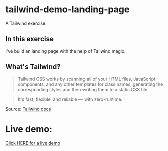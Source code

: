 # tailwind-demo-landing-page
A Tailwind exercise.

## In this exercise
I've build an landing page with the help of Tailwind magic. 

## What's Tailwind?
>Tailwind CSS works by scanning all of your HTML files,
>JavaScript components, and any other templates for class names,
>generating the corresponding styles and then writing them to a static CSS file.

>It's fast, flexible, and reliable — with zero-runtime.

Source: [Tailwind docs](https://tailwindcss.com/docs/installation)

# Live demo:
[Click HERE for a live demo](https://tailwind-demo-landing-page-thedts1.netlify.app/)
